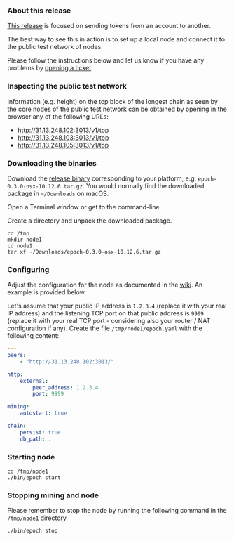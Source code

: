### About this release

[This release](https://github.com/aeternity/epoch/releases/tag/v0.3.0-big-spenders) is focused on sending tokens from an account to another.

The best way to see this in action is to set up a local node and connect it to the public test network of nodes.

Please follow the instructions below and let us know if you have any problems by [opening a ticket](https://github.com/aeternity/epoch/issues).

### Inspecting the public test network

Information (e.g. height) on the top block of the longest chain as seen by the core nodes of the public test network can be obtained by opening in the browser any of the following URLs:
* http://31.13.248.102:3013/v1/top
* http://31.13.248.103:3013/v1/top
* http://31.13.248.105:3013/v1/top

### Downloading the binaries

Download the [release binary](https://github.com/aeternity/epoch/releases/tag/v0.3.0-big-spenders) corresponding to your platform, e.g. `epoch-0.3.0-osx-10.12.6.tar.gz`. You would normally find the downloaded package in `~/Downloads` on macOS.

Open a Terminal window or get to the command-line.

Create a directory and unpack the downloaded package.

    cd /tmp
    mkdir node1
    cd node1
    tar xf ~/Downloads/epoch-0.3.0-osx-10.12.6.tar.gz

### Configuring

Adjust the configuration for the node as documented in the [wiki](https://github.com/aeternity/epoch/wiki/User-provided-configuration).  An example is provided below.

Let's assume that your public IP address is `1.2.3.4` (replace it with your real IP address) and the listening TCP port on that public address is `9999` (replace it with your real TCP port - considering also your router / NAT configuration if any).
Create the file `/tmp/node1/epoch.yaml` with the following content:

```yaml
---
peers:
    - "http://31.13.248.102:3013/"

http:
    external:
        peer_address: 1.2.3.4
        port: 9999

mining:
    autostart: true

chain:
    persist: true
    db_path: .
```

### Starting node

    cd /tmp/node1
    ./bin/epoch start

### Stopping mining and node

Please remember to stop the node by running the following command in the `/tmp/node1` directory

    ./bin/epoch stop
